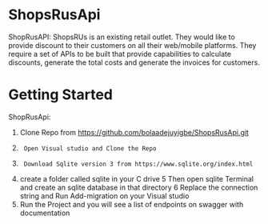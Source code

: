 # ShopsRusApi
ShopRusAPI: ShopsRUs is an existing retail outlet. They would like to provide discount to their customers on all their web/mobile platforms. 
They require a set of APIs to be built that provide capabilities to calculate discounts, generate the total costs and generate the invoices for customers. 

# Getting Started
ShopRusApi: 
1.	Clone Repo from https://github.com/bolaadejuyigbe/ShopsRusApi.git
2.      Open Visual studio and Clone the Repo
3.      Download Sqlite version 3 from https://www.sqlite.org/index.html
4.	create a folder called sqlite in your C drive 
5       Then open sqlite Terminal and create an sqlite database in that directory
6       Replace the connection string and Run Add-migration on your Visual studio   
7.	Run the Project and you will see a list of endpoints on swagger with documentation

